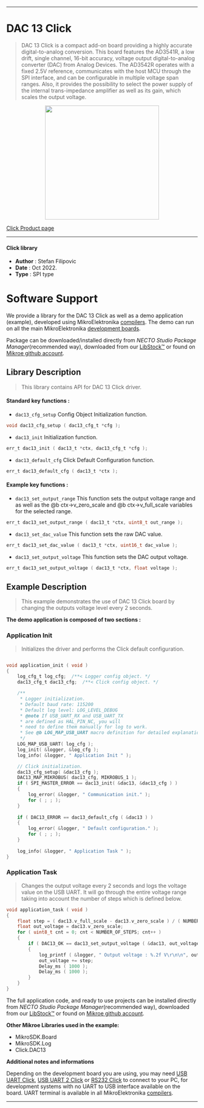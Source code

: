 
---
# DAC 13 Click

> DAC 13 Click is a compact add-on board providing a highly accurate digital-to-analog conversion. This board features the AD3541R, a low drift, single channel, 16-bit accuracy, voltage output digital-to-analog converter (DAC) from Analog Devices. The AD3542R operates with a fixed 2.5V reference, communicates with the host MCU through the SPI interface, and can be configurable in multiple voltage span ranges. Also, it provides the possibility to select the power supply of the internal trans-impedance amplifier as well as its gain, which scales the output voltage.

<p align="center">
  <img src="https://download.mikroe.com/images/click_for_ide/dac13_click.png" height=300px>
</p>

[Click Product page](https://www.mikroe.com/dac-13-click)

---


#### Click library

- **Author**        : Stefan Filipovic
- **Date**          : Oct 2022.
- **Type**          : SPI type


# Software Support

We provide a library for the DAC 13 Click
as well as a demo application (example), developed using MikroElektronika
[compilers](https://www.mikroe.com/necto-studio).
The demo can run on all the main MikroElektronika [development boards](https://www.mikroe.com/development-boards).

Package can be downloaded/installed directly from *NECTO Studio Package Manager*(recommended way), downloaded from our [LibStock&trade;](https://libstock.mikroe.com) or found on [Mikroe github account](https://github.com/MikroElektronika/mikrosdk_click_v2/tree/master/clicks).

## Library Description

> This library contains API for DAC 13 Click driver.

#### Standard key functions :

- `dac13_cfg_setup` Config Object Initialization function.
```c
void dac13_cfg_setup ( dac13_cfg_t *cfg );
```

- `dac13_init` Initialization function.
```c
err_t dac13_init ( dac13_t *ctx, dac13_cfg_t *cfg );
```

- `dac13_default_cfg` Click Default Configuration function.
```c
err_t dac13_default_cfg ( dac13_t *ctx );
```

#### Example key functions :

- `dac13_set_output_range` This function sets the output voltage range and as well as the @b ctx->v_zero_scale and @b ctx->v_full_scale variables for the selected range.
```c
err_t dac13_set_output_range ( dac13_t *ctx, uint8_t out_range );
```

- `dac13_set_dac_value` This function sets the raw DAC value.
```c
err_t dac13_set_dac_value ( dac13_t *ctx, uint16_t dac_value );
```

- `dac13_set_output_voltage` This function sets the DAC output voltage.
```c
err_t dac13_set_output_voltage ( dac13_t *ctx, float voltage );
```

## Example Description

> This example demonstrates the use of DAC 13 Click board by changing the outputs voltage level every 2 seconds.

**The demo application is composed of two sections :**

### Application Init

> Initializes the driver and performs the Click default configuration.

```c

void application_init ( void )
{
    log_cfg_t log_cfg;  /**< Logger config object. */
    dac13_cfg_t dac13_cfg;  /**< Click config object. */

    /** 
     * Logger initialization.
     * Default baud rate: 115200
     * Default log level: LOG_LEVEL_DEBUG
     * @note If USB_UART_RX and USB_UART_TX 
     * are defined as HAL_PIN_NC, you will 
     * need to define them manually for log to work. 
     * See @b LOG_MAP_USB_UART macro definition for detailed explanation.
     */
    LOG_MAP_USB_UART( log_cfg );
    log_init( &logger, &log_cfg );
    log_info( &logger, " Application Init " );

    // Click initialization.
    dac13_cfg_setup( &dac13_cfg );
    DAC13_MAP_MIKROBUS( dac13_cfg, MIKROBUS_1 );
    if ( SPI_MASTER_ERROR == dac13_init( &dac13, &dac13_cfg ) )
    {
        log_error( &logger, " Communication init." );
        for ( ; ; );
    }
    
    if ( DAC13_ERROR == dac13_default_cfg ( &dac13 ) )
    {
        log_error( &logger, " Default configuration." );
        for ( ; ; );
    }
    
    log_info( &logger, " Application Task " );
}

```

### Application Task

> Changes the output voltage every 2 seconds and logs the voltage value on the USB UART.
It will go through the entire voltage range taking into account the number of steps which is defined below.

```c
void application_task ( void )
{
    float step = ( dac13.v_full_scale - dac13.v_zero_scale ) / ( NUMBER_OF_STEPS - 1 );
    float out_voltage = dac13.v_zero_scale;
    for ( uint8_t cnt = 0; cnt < NUMBER_OF_STEPS; cnt++ )
    {
        if ( DAC13_OK == dac13_set_output_voltage ( &dac13, out_voltage ) )
        {
            log_printf ( &logger, " Output voltage : %.2f V\r\n\n", out_voltage );
            out_voltage += step;
            Delay_ms ( 1000 );
            Delay_ms ( 1000 );
        }
    }
}
```

The full application code, and ready to use projects can be installed directly from *NECTO Studio Package Manager*(recommended way), downloaded from our [LibStock&trade;](https://libstock.mikroe.com) or found on [Mikroe github account](https://github.com/MikroElektronika/mikrosdk_click_v2/tree/master/clicks).

**Other Mikroe Libraries used in the example:**

- MikroSDK.Board
- MikroSDK.Log
- Click.DAC13

**Additional notes and informations**

Depending on the development board you are using, you may need
[USB UART Click](https://www.mikroe.com/usb-uart-click),
[USB UART 2 Click](https://www.mikroe.com/usb-uart-2-click) or
[RS232 Click](https://www.mikroe.com/rs232-click) to connect to your PC, for
development systems with no UART to USB interface available on the board. UART
terminal is available in all MikroElektronika
[compilers](https://shop.mikroe.com/compilers).

---
